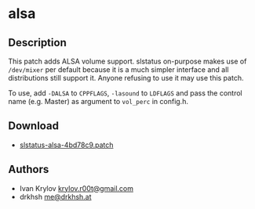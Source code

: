alsa
====

Description
-----------
This patch adds ALSA volume support. slstatus on-purpose makes use of
`/dev/mixer` per default because it is a much simpler interface and
all distributions still support it. Anyone refusing to use it may use
this patch.

To use, add `-DALSA` to `CPPFLAGS`, `-lasound` to `LDFLAGS` and pass the
control name (e.g. Master) as argument to `vol_perc` in config.h.

Download
--------
* [slstatus-alsa-4bd78c9.patch](slstatus-alsa-4bd78c9.patch)

Authors
-------
* Ivan Krylov <krylov.r00t@gmail.com>
* drkhsh <me@drkhsh.at>
